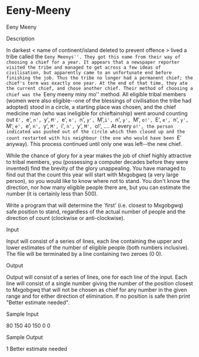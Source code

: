 # Eeny-Meeny

Eeny Meeny

Description

In darkest < name of continent/island deleted to prevent offence > lived a tribe called the ``Eeny Meenys''. They got this name from their way of choosing a chief for a year. It appears that a newspaper reporter visited the tribe and managed to get across a few ideas of civilisation, but apparently came to an unfortunate end before finishing the job. Thus the tribe no longer had a permanent chief; the chief's term was exactly one year. At the end of that time, they ate the current chief, and chose another chief. Their method of choosing a chief was the ``Eeny meeny miny mo'' method. All eligible tribal members (women were also eligible--one of the blessings of civilisation the tribe had adopted) stood in a circle, a starting place was chosen, and the chief medicine man (who was ineligible for chieftainship) went around counting out `E', `e', `n', `y', `M', `e', `e', `n', `y', `M',`i', `n', `y', `M', `o!', `E', `e', `n', `y', `M', `e', `e', `n', `y', `M', `i', `n', `y', `M', `o!', .... At every `o!', the person indicated was pushed out of the circle which then closed up and the count restarted with his neighbour (the one who would have been `E' anyway). This process continued until only one was left--the new chief.


While the chance of glory for a year makes the job of chief highly attractive to tribal members, you (possessing a computer decades before they were invented) find the brevity of the glory unappealing. You have managed to find out that the count this year will start with Mxgobgwq (a very large person), so you would like to know where not to stand. You don't know the direction, nor how many eligible people there are, but you can estimate the number (it is certainly less than 500).


Write a program that will determine the `first' (i.e. closest to Mxgobgwq) safe position to stand, regardless of the actual number of people and the direction of count (clockwise or anti-clockwise).

Input

Input will consist of a series of lines, each line containing the upper and lower estimates of the number of eligible people (both numbers inclusive). The file will be terminated by a line containing two zeroes (0 0).

Output

Output will consist of a series of lines, one for each line of the input. Each line will consist of a single number giving the number of the position closest to Mxgobgwq that will not be chosen as chief for any number in the given range and for either direction of elimination. If no position is safe then print "Better estimate needed".

Sample Input

80 150
40 150
0 0

Sample Output

1
Better estimate needed
